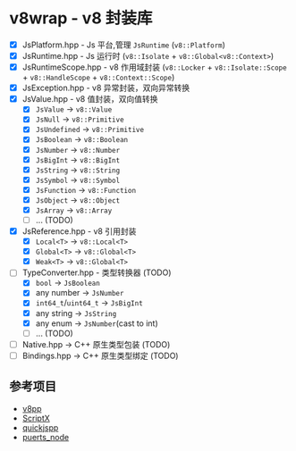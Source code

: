 # v8wrap - v8 封装库

- [x] JsPlatform.hpp - Js 平台,管理 `JsRuntime` (`v8::Platform`)
- [x] JsRuntime.hpp - Js 运行时 (`v8::Isolate` + `v8::Global<v8::Context>`)
- [x] JsRuntimeScope.hpp - v8 作用域封装 (`v8::Locker` + `v8::Isolate::Scope` + `v8::HandleScope` + `v8::Context::Scope`)
- [x] JsException.hpp - v8 异常封装，双向异常转换
- [x] JsValue.hpp - v8 值封装，双向值转换
  - [x] `JsValue` -> `v8::Value`
  - [x] `JsNull` -> `v8::Primitive`
  - [x] `JsUndefined` -> `v8::Primitive`
  - [x] `JsBoolean` -> `v8::Boolean`
  - [x] `JsNumber` -> `v8::Number`
  - [x] `JsBigInt` -> `v8::BigInt`
  - [x] `JsString` -> `v8::String`
  - [x] `JsSymbol` -> `v8::Symbol`
  - [x] `JsFunction` -> `v8::Function`
  - [x] `JsObject` -> `v8::Object`
  - [x] `JsArray` -> `v8::Array`
  - [ ] ... (TODO)
- [x] JsReference.hpp - v8 引用封装
  - [x] `Local<T>` -> `v8::Local<T>`
  - [x] `Global<T>` -> `v8::Global<T>`
  - [x] `Weak<T>` -> `v8::Global<T>`
- [ ] TypeConverter.hpp - 类型转换器 (TODO)
  - [x] `bool` -> `JsBoolean`
  - [x] any number -> `JsNumber`
  - [x] `int64_t`/`uint64_t` -> `JsBigInt`
  - [x] any string -> `JsString`
  - [x] any enum -> `JsNumber`(cast to int)
  - [ ] ... (TODO)
- [ ] Native.hpp -> C++ 原生类型包装 (TODO)
- [ ] Bindings.hpp -> C++ 原生类型绑定 (TODO)

## 参考项目

- [v8pp](https://github.com/pmed/v8pp)
- [ScriptX](https://github.com/Tencent/ScriptX)
- [quickjspp](https://github.com/ftk/quickjspp)
- [puerts_node](https://github.com/puerts/puerts_node)
